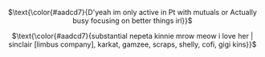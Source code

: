 <div align="center">

$\text{\color{#aadcd7}{D'yeah im only active in Pt with mutuals or Actually busy focusing on better things irl}}$

$\text{\color{#aadcd7}{substantial nepeta kinnie mrow meow i love her | sinclair [limbus company], karkat, gamzee, scraps, shelly, cofi, gigi kins}}$

</p>
